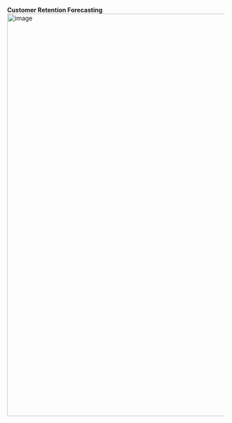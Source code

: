 **Customer Retention Forecasting**
<img width="932" alt="image" src="https://github.com/user-attachments/assets/85e87a81-b3c5-41a7-a9d6-885cccfaf895">
